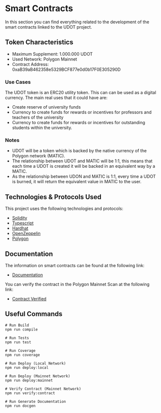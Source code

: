 # Smart Contracts

In this section you can find everything related to the development of the smart contracts linked to the UDOT project.

## Token Characteristics

- Maximum Supplement: 1.000.000 UDOT
- Used Network: Polygon Mainnet
- Contract Address: 0xaB39aB462358e5329BCF877e0d0b17F0E305290D

### Use Cases

The UDOT token is an ERC20 utility token. This can can be used as a digital currency. The main real uses that it could have are:

- Create reserve of university funds
- Currency to create funds for rewards or incentives for professors and teachers of the university
- Currency to create funds for rewards or incentives for outstanding students within the university.

### Notes

- UDOT will be a token which is backed by the native currency of the Polygon network (MATIC).
- The relationship between UDOT and MATIC will be 1:1, this means that each time a UDOT is created it will be backed in an equivalent way by a MATIC.
- As the relationship between UDON and MATIC is 1:1, every time a UDOT is burned, it will return the equivalent value in MATIC to the user.

## Technologies & Protocols Used

This project uses the following technologies and protocols:
* [Solidity](https://docs.soliditylang.org/en/v0.8.23/)
* [Typescript](https://www.typescriptlang.org/docs/)
* [Hardhat](https://hardhat.org/docs)
* [OpenZeppelin](https://docs.openzeppelin.com/)
* [Polygon](https://docs.polygon.technology/) 

## Documentation

The information on smart contracts can be found at the following link:
* [Documentation](https://github.com/Ljrr3045/web3-udo-monorepo/blob/master/packages/smart-contracts/docs/index.md)

You can verify the contract in the Polygon Mainnet Scan at the following link:
* [Contract Verified](https://polygonscan.com/address/0xaB39aB462358e5329BCF877e0d0b17F0E305290D#code)

## Useful Commands

```
# Run Build
npm run compile

# Run Tests
npm run test

# Run Coverage
npm run coverage

# Run Deploy (Local Network)
npm run deploy:local

# Run Deploy (Mainnet Network)
npm run deploy:mainnet

# Verify Contract (Mainnet Network)
npm run verify:contract

# Run Generate Documentation
npm run docgen
```
